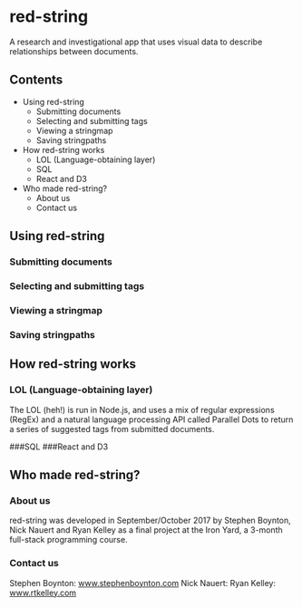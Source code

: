 # red-string
A research and investigational app that uses visual data to describe relationships between documents.

## Contents

* Using red-string
    * Submitting documents
    * Selecting and submitting tags
    * Viewing a stringmap
    * Saving stringpaths
* How red-string works
    * LOL (Language-obtaining layer)
    * SQL
    * React and D3
* Who made red-string?
    * About us
    * Contact us


## Using red-string
  ### Submitting documents
  ### Selecting and submitting tags
  ### Viewing a stringmap
  ### Saving stringpaths

## How red-string works

### LOL (Language-obtaining layer)

The LOL (heh!) is run in Node.js, and uses a mix of regular expressions (RegEx) and a natural language processing API called Parallel Dots to return a series of suggested tags from submitted documents.

  ###SQL
  ###React and D3


## Who made red-string?

### About us

red-string was developed in September/October 2017 by Stephen Boynton, Nick Nauert and Ryan Kelley as a final project at the Iron Yard, a 3-month full-stack programming course.

### Contact us
  Stephen Boynton: www.stephenboynton.com
  Nick Nauert:
  Ryan Kelley: www.rtkelley.com
